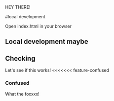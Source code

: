 HEY THERE!

#local development

Open index.html in your browser

## Local development maybe


## Checking
Let's see if this works!
<<<<<<< feature-confused

### Confused
What the foxxxx!



